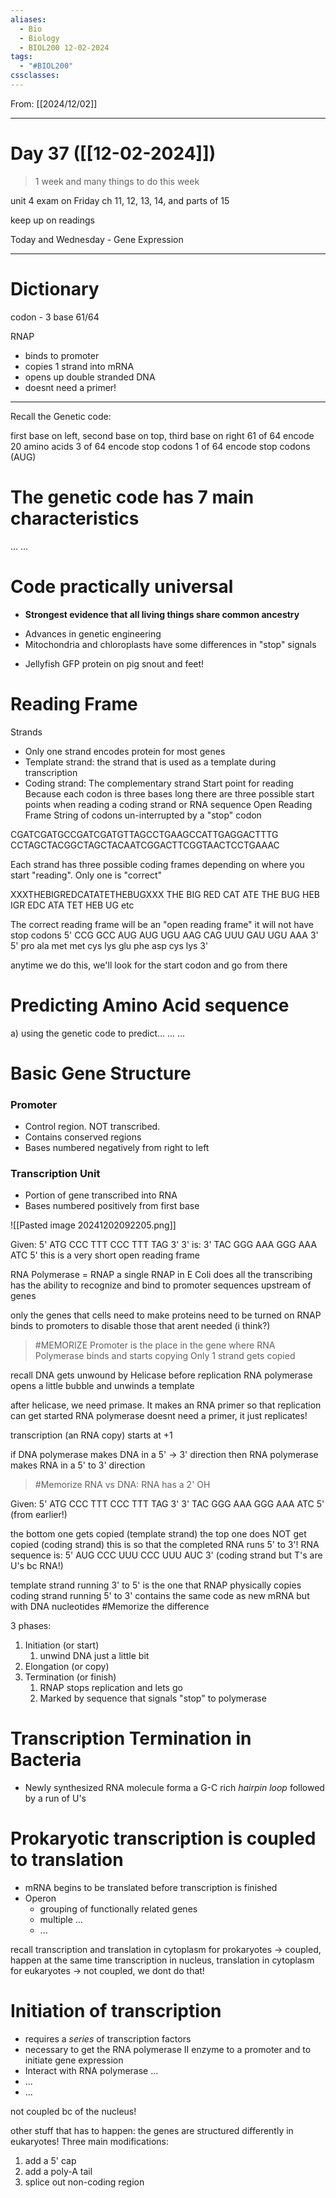 ```yaml
---
aliases:
  - Bio
  - Biology
  - BIOL200 12-02-2024
tags:
  - "#BIOL200"
cssclasses:
---
```

From: [[2024/12/02]]

------
# Day 37 ([[12-02-2024]]) 

> 1 week and many things to do this week

unit 4 exam on Friday
	ch 11, 12, 13, 14, and parts of 15

keep up on readings

Today and Wednesday - Gene Expression

-----------------
# Dictionary
codon - 3 base
61/64

RNAP
- binds to promoter
- copies 1 strand into mRNA
- opens up double stranded DNA
- doesnt need a primer!

-------

Recall the Genetic code:

first base on left, second base on top, third base on right
	61 of 64 encode 20 amino acids
	3 of 64 encode stop codons
	1 of 64 encode stop codons (AUG)

# The genetic code has 7 main characteristics
...
...


# Code practically universal
- **Strongest evidence that all living things share common ancestry**
* Advances in genetic engineering
* Mitochondria and chloroplasts have some differences in "stop" signals

- Jellyfish GFP protein on pig snout and feet!

# Reading Frame
Strands
- Only one strand encodes protein for most genes
- Template strand: the strand that is used as a template during transcription
- Coding strand: The complementary strand
Start point for reading
	Because each codon is three bases long there are three possible start points when reading a coding strand or RNA sequence
Open Reading Frame
	String of codons un-interrupted by a "stop" codon

CGATCGATGCCGATCGATGTTAGCCTGAAGCCATTGAGGACTTTG
CCTAGCTACGGCTAGCTACAATCGGACTTCGGTAACTCCTGAAAC

Each strand has three possible coding frames depending on where you start "reading". Only one is "correct"

XXXTHEBIGREDCATATETHEBUGXXX
THE BIG RED CAT ATE THE BUG
HEB IGR EDC ATA TET HEB UG 
etc

The correct reading frame will be an "open reading frame" it will not have stop codons
5' CCG GCC AUG AUG UGU AAG CAG UUU GAU UGU AAA 3'
5' pro ala met met cys lys glu phe asp cys lys 3'

anytime we do this, we'll look for the start codon and go from there

# Predicting Amino Acid sequence
a) using the genetic code to predict...
...
...


# Basic Gene Structure
### Promoter
- Control region. NOT transcribed.
- Contains conserved regions
- Bases numbered negatively from right to left
### Transcription Unit
- Portion of gene transcribed into RNA
- Bases numbered positively from first base

![[Pasted image 20241202092205.png]]

Given:
5' ATG CCC TTT CCC TTT TAG 3'
3' is:
3' TAC GGG AAA GGG AAA ATC 5'
this is a very short open reading frame

RNA Polymerase = RNAP
a single RNAP in E Coli
	does all the transcribing
	has the ability to recognize and bind to promoter sequences upstream of genes

only the genes that cells need to make proteins need to be turned on
	RNAP binds to promoters to disable those that arent needed (i think?)
	
> #MEMORIZE Promoter is the place in the gene where RNA Polymerase binds and starts copying
> Only 1 strand gets copied

recall DNA gets unwound by Helicase before replication
RNA polymerase opens a little bubble and unwinds a template

after helicase, we need primase. It makes an RNA primer so that replication can get started
RNA polymerase doesnt need a primer, it just replicates!

transcription (an RNA copy) starts at +1

if DNA polymerase makes DNA in a 5' -> 3' direction
then RNA polymerase makes RNA in a 5' to 3' direction

> #Memorize RNA vs DNA:
> RNA has a 2' OH

Given:
5' ATG CCC TTT CCC TTT TAG 3'
3' TAC GGG AAA GGG AAA ATC 5' (from earlier!)

the bottom one gets copied (template strand)
the top one does NOT get copied (coding strand)
	this is so that the completed RNA runs 5' to 3'!
RNA sequence is:
5' AUG CCC UUU CCC UUU AUC 3' (coding strand but T's are U's bc RNA!)

template strand running 3' to 5' is the one that RNAP physically copies
coding strand running 5' to 3' contains the same code as new mRNA but with DNA nucleotides
#Memorize the difference

3 phases:
1. Initiation (or start)
	1. unwind DNA just a little bit
2. Elongation (or copy)
3. Termination (or finish)
	1. RNAP stops replication and lets go
	2. Marked by sequence that signals "stop" to polymerase

# Transcription Termination in Bacteria
- Newly synthesized RNA molecule forma a G-C rich *hairpin loop* followed by a run of U's

# Prokaryotic transcription is coupled to translation
- mRNA begins to be translated before transcription is finished
- Operon
	- grouping of functionally related genes
	- multiple ...
	- ...

recall transcription and translation in cytoplasm for prokaryotes
	-> coupled, happen at the same time
transcription in nucleus, translation in cytoplasm for eukaryotes
	-> not coupled, we dont do that!

# Initiation of transcription
- requires a *series* of transcription factors
- necessary to get the RNA polymerase II enzyme to a promoter and to initiate gene expression
- Interact with RNA polymerase ...
- ...
- ...

not coupled bc of the nucleus!

other stuff that has to happen:
the genes are structured differently in eukaryotes!
Three main modifications:
1. add a 5' cap
2. add a poly-A tail
3. splice out non-coding region
